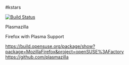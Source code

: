 #kstars

[![Build Status](http://aci.pangea.pub/job/pipeline-plasmazilla-appimage/job/master/badge/icon)](http://aci.pangea.pub/job/pipeline-plasmazilla-appimage/job/master/)

Plasmazilla

Firefox with Plasma Support

https://build.opensuse.org/package/show?package=MozillaFirefox&project=openSUSE%3AFactory
https://github.com/plasmazilla
